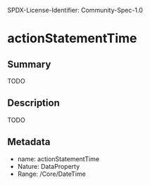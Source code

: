SPDX-License-Identifier: Community-Spec-1.0

# actionStatementTime

## Summary

TODO

## Description

TODO

## Metadata

- name: actionStatementTime
- Nature: DataProperty
- Range: /Core/DateTime

